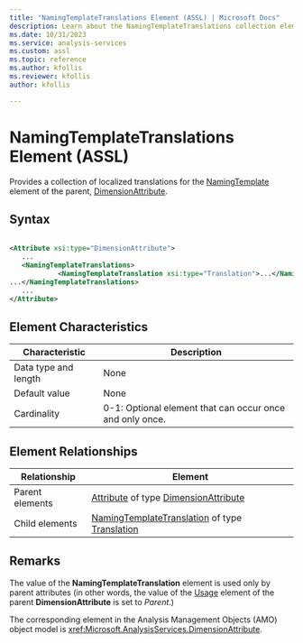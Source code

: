 ```yaml
---
title: "NamingTemplateTranslations Element (ASSL) | Microsoft Docs"
description: Learn about the NamingTemplateTranslations collection element in the Analysis Services Scripting Language (ASSL) schema.
ms.date: 10/31/2023
ms.service: analysis-services
ms.custom: assl
ms.topic: reference
ms.author: kfollis
ms.reviewer: kfollis
author: kfollis

---
```

# NamingTemplateTranslations Element (ASSL)

  Provides a collection of localized translations for the [NamingTemplate](../properties/namingtemplate-element-assl.md) element of the parent, [DimensionAttribute](../data-type/dimensionattribute-data-type-assl.md).  
  
## Syntax  
  
```xml  
  
<Attribute xsi:type="DimensionAttribute">  
   ...  
   <NamingTemplateTranslations>  
            <NamingTemplateTranslation xsi:type="Translation">...</NamingTemplateTranslation>  
...</NamingTemplateTranslations>  
   ...  
</Attribute>  
```  
  
## Element Characteristics  
  
|Characteristic|Description|  
|--------------------|-----------------|  
|Data type and length|None|  
|Default value|None|  
|Cardinality|0-1: Optional element that can occur once and only once.|  
  
## Element Relationships  
  
|Relationship|Element|  
|------------------|-------------|  
|Parent elements|[Attribute](../objects/attribute-element-assl.md) of type [DimensionAttribute](../data-type/dimensionattribute-data-type-assl.md)|  
|Child elements|[NamingTemplateTranslation](../objects/namingtemplatetranslation-element-assl.md) of type [Translation](../objects/translation-element-assl.md)|  
  
## Remarks  
 The value of the **NamingTemplateTranslation** element is used only by parent attributes (in other words, the value of the [Usage](../properties/usage-element-dimensionattribute-assl.md) element of the parent **DimensionAttribute** is set to *Parent*.)  
  
 The corresponding element in the Analysis Management Objects (AMO) object model is <xref:Microsoft.AnalysisServices.DimensionAttribute>.  
